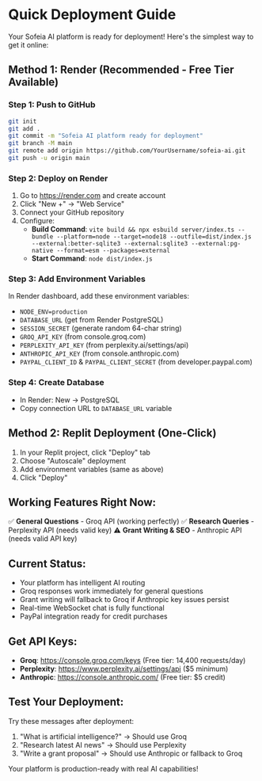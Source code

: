 # Quick Deployment Guide

Your Sofeia AI platform is ready for deployment! Here's the simplest way to get it online:

## Method 1: Render (Recommended - Free Tier Available)

### Step 1: Push to GitHub
```bash
git init
git add .
git commit -m "Sofeia AI platform ready for deployment"
git branch -M main
git remote add origin https://github.com/YourUsername/sofeia-ai.git
git push -u origin main
```

### Step 2: Deploy on Render
1. Go to https://render.com and create account
2. Click "New +" → "Web Service"
3. Connect your GitHub repository
4. Configure:
   - **Build Command**: `vite build && npx esbuild server/index.ts --bundle --platform=node --target=node18 --outfile=dist/index.js --external:better-sqlite3 --external:sqlite3 --external:pg-native --format=esm --packages=external`
   - **Start Command**: `node dist/index.js`

### Step 3: Add Environment Variables
In Render dashboard, add these environment variables:
- `NODE_ENV=production`
- `DATABASE_URL` (get from Render PostgreSQL)
- `SESSION_SECRET` (generate random 64-char string)
- `GROQ_API_KEY` (from console.groq.com)
- `PERPLEXITY_API_KEY` (from perplexity.ai/settings/api)
- `ANTHROPIC_API_KEY` (from console.anthropic.com)
- `PAYPAL_CLIENT_ID` & `PAYPAL_CLIENT_SECRET` (from developer.paypal.com)

### Step 4: Create Database
- In Render: New → PostgreSQL
- Copy connection URL to `DATABASE_URL` variable

## Method 2: Replit Deployment (One-Click)

1. In your Replit project, click "Deploy" tab
2. Choose "Autoscale" deployment
3. Add environment variables (same as above)
4. Click "Deploy"

## Working Features Right Now:

✅ **General Questions** - Groq API (working perfectly)
✅ **Research Queries** - Perplexity API (needs valid key)
⚠️ **Grant Writing & SEO** - Anthropic API (needs valid API key)

## Current Status:
- Your platform has intelligent AI routing
- Groq responses work immediately for general questions
- Grant writing will fallback to Groq if Anthropic key issues persist
- Real-time WebSocket chat is fully functional
- PayPal integration ready for credit purchases

## Get API Keys:
- **Groq**: https://console.groq.com/keys (Free tier: 14,400 requests/day)
- **Perplexity**: https://www.perplexity.ai/settings/api ($5 minimum)
- **Anthropic**: https://console.anthropic.com/ (Free tier: $5 credit)

## Test Your Deployment:
Try these messages after deployment:
1. "What is artificial intelligence?" → Should use Groq
2. "Research latest AI news" → Should use Perplexity
3. "Write a grant proposal" → Should use Anthropic or fallback to Groq

Your platform is production-ready with real AI capabilities!